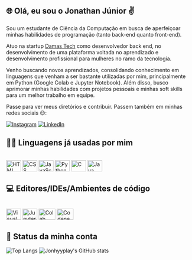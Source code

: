## 🌐 Olá, eu sou o Jonathan Júnior ✌️
Sou um estudante de Ciência da Computação em busca de aperfeiçoar minhas habilidades de programação (tanto back-end quanto front-end).

Atuo na startup [Damas Tech](https://github.com/Damas-Tech) como desenvolvedor back end, no desenvolvimento de uma plataforma voltada no aprendizado e desenvolvimento profissional para mulheres no ramo da tecnologia.

Venho buscando novos aprendizados, consolidando conhecimento em linguagens que venham a ser bastante utilizadas por mim, principalmente em Python (Google Colab e Jupyter Notebook). Além disso, busco aprimorar minhas habilidades com projetos pessoais e minhas soft skills para um melhor trabalho em equipe.

Passe para ver meus diretórios e contribuir. Passem também em minhas redes sociais 😉:

[![Instagram](https://img.shields.io/badge/Instagram-E4405F?style=for-the-badge&logo=instagram&logoColor=white)](https://www.instagram.com/jonhyyplay?igsh=cWVjN3hwdTI0dTFw)
[![LinkedIn](https://img.shields.io/badge/LinkedIn-0077B5?style=for-the-badge&logo=linkedin&logoColor=white)](https://www.linkedin.com/in/jonathan-j%C3%BAnior-a00aa3302?utm_source=share&utm_campaign=share_via&utm_content=profile&utm_medium=android_app)
## 🧑‍💻 Linguagens já usadas por mim
<div style = "display: inline_block"><br/>
    <img aling="center" alt="HTML" height="30" width="40" src = "https://cdn.jsdelivr.net/gh/devicons/devicon@latest/icons/html5/html5-original.svg"/>
    <img aling="center" alt="CSS" height="30" width="40" src = "https://cdn.jsdelivr.net/gh/devicons/devicon@latest/icons/css3/css3-original.svg" />
    <img aling="center" alt="JavaScript" height="30" width="40" src = "https://cdn.jsdelivr.net/gh/devicons/devicon@latest/icons/javascript/javascript-original.svg"/>
    <img aling="center" alt="Python" height="30" width="40" src = "https://cdn.jsdelivr.net/gh/devicons/devicon@latest/icons/python/python-original.svg"/>
    <img aling="center" alt="C" height="30" width="40" src = "https://cdn.jsdelivr.net/gh/devicons/devicon@latest/icons/c/c-original.svg"/>
    <img aling="center" alt="Java" height="30" width="40" src = "https://cdn.jsdelivr.net/gh/devicons/devicon@latest/icons/java/java-original.svg"/>
    </div>
    
## 💻 Editores/IDEs/Ambientes de código
<div style = "display: inline_block"><br/>
    <img aling="center" alt="Visual Studio Code" height="30" width="40" src = "https://cdn.jsdelivr.net/gh/devicons/devicon@latest/icons/vscode/vscode-original.svg" />
    <img aling="center" alt="Jupyter Notebook" height="30" width="40" src = "https://cdn.jsdelivr.net/gh/devicons/devicon@latest/icons/jupyter/jupyter-original-wordmark.svg" />
    <img aling="center" alt="Colab"  height="30" width="45" src = "https://i.postimg.cc/Wz0qg77s/colab.webp"/>
    <img aling="center" alt="Codepen"  height="30" width="45" src = "https://cdn.jsdelivr.net/gh/devicons/devicon@latest/icons/codepen/codepen-original-wordmark.svg" />     
</div>

## 💭 Status da minha conta 
![Top Langs](https://github-readme-stats.vercel.app/api/top-langs/?username=Jonhyyplay&layout=pie&size_weight=0.5&count_weight=0.5&theme=dark&langs_count=10&hide_progress=true)
![Jonhyyplay's GitHub stats](https://github-readme-stats.vercel.app/api?username=Jonhyyplay&show_icons=true&rank_icon=default&theme=dark&locale=pt-br&show=reviews,discussions_started,discussions_answered,prs_merged,prs_merged_percentage)
